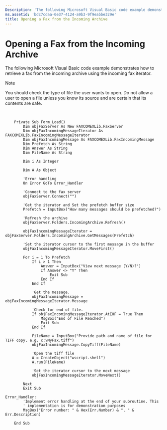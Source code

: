 ```yaml
---
Description: 'The following Microsoft Visual Basic code example demonstrates how to retrieve a fax from the incoming archive using the incoming fax iterator.'
ms.assetid: 'bdc7cdaa-0e37-4124-a9b3-9f9eabbe329e'
title: Opening a Fax from the Incoming Archive
---
```


# Opening a Fax from the Incoming Archive

The following Microsoft Visual Basic code example demonstrates how to retrieve a fax from the incoming archive using the incoming fax iterator.

> [!Note]  
> You should check the type of file the user wants to open. Do not allow a user to open a file unless you know its source and are certain that its contents are safe.

 


```VB
    Private Sub Form_Load()
        Dim objFaxServer As New FAXCOMEXLib.FaxServer
        Dim objFaxIncomingMessageIterator As FAXCOMEXLib.FaxIncomingMessageIterator
        Dim objFaxIncomingMessage As FAXCOMEXLib.FaxIncomingMessage
        Dim Prefetch As String
        Dim Answer As String
        Dim FileName As String

        Dim i As Integer

        Dim A As Object

        'Error handling
        On Error GoTo Error_Handler

        'Connect to the fax server
        objFaxServer.Connect("")

        'Get the iterator and Set the prefetch buffer size
        Prefetch = InputBox("How many messages should be prefetched?")

        'Refresh the archive
        objFaxServer.Folders.IncomingArchive.Refresh()

        objFaxIncomingMessageIterator = objFaxServer.Folders.IncomingArchive.GetMessages(Prefetch)

        'Set the iterator cursor to the first message in the buffer
        objFaxIncomingMessageIterator.MoveFirst()

        For i = 1 To Prefetch
            If i > 1 Then
                Answer = InputBox("View next message (Y/N)?")
                If Answer <> "Y" Then
                    Exit Sub
                End If
            End If

            'Get the message.
            objFaxIncomingMessage = objFaxIncomingMessageIterator.Message

            'Check for end of file.
            If objFaxIncomingMessageIterator.AtEOF = True Then
                MsgBox("End of File Reached")
                Exit Sub
            End If

            FileName = InputBox("Provide path and name of file for TIFF copy, e.g. c:\MyFax.tiff")
            objFaxIncomingMessage.CopyTiff(FileName)

            'Open the tiff file  
            A = CreateObject("wscript.shell")
            A.run(FileName)

            'Set the iterator cursor to the next message
            objFaxIncomingMessageIterator.MoveNext()

        Next
        Exit Sub

Error_Handler:
        'Implement error handling at the end of your subroutine. This 
        ' implementation is for demonstration purposes
        MsgBox("Error number: " & Hex(Err.Number) & ", " & Err.Description)

    End Sub
```



 

 




